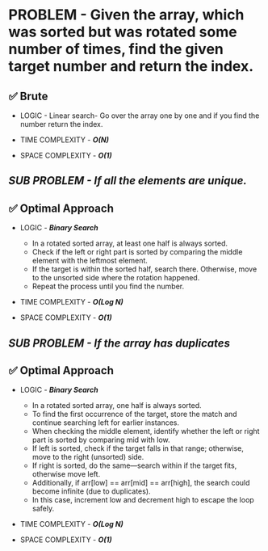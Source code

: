 # PROBLEM - Given the array, which was sorted but was rotated some number of times, find the given target number and return the index. 

## ✅ Brute
- LOGIC - Linear search- Go over the array one by one and if you find the number return the index.

- TIME COMPLEXITY - ***O(N)*** 
- SPACE COMPLEXITY - ***O(1)***

## ***SUB PROBLEM - If all the elements are unique.***

## ✅ Optimal Approach

- LOGIC - ***Binary Search***
    - In a rotated sorted array, at least one half is always sorted.
    - Check if the left or right part is sorted by comparing the middle element with the leftmost element. 
    - If the target is within the sorted half, search there. Otherwise, move to the unsorted side where the rotation happened. 
    - Repeat the process until you find the number.

- TIME COMPLEXITY - ***O(Log N)***
- SPACE COMPLEXITY - ***O(1)***

## ***SUB PROBLEM - If the array has duplicates***


## ✅ Optimal Approach

- LOGIC - ***Binary Search*** 
    - In a rotated sorted array, one half is always sorted. 
    - To find the first occurrence of the target, store the match and continue searching left for earlier instances.
    - When checking the middle element, identify whether the left or right part is sorted by comparing mid with low.
    - If left is sorted, check if the target falls in that range; otherwise, move to the right (unsorted) side.
    - If right is sorted, do the same—search within if the target fits, otherwise move left.
    - Additionally, if arr[low] == arr[mid] == arr[high], the search could become infinite (due to duplicates). 
    - In this case, increment low and decrement high to escape the loop safely.

- TIME COMPLEXITY - ***O(Log N)***
- SPACE COMPLEXITY - ***O(1)***